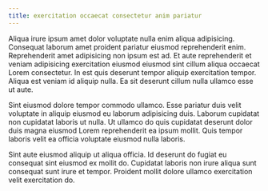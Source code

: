 ```yaml
---
title: exercitation occaecat consectetur anim pariatur
---
```


Aliqua irure ipsum amet dolor voluptate nulla enim aliqua adipisicing. Consequat laborum amet proident pariatur eiusmod reprehenderit enim. Reprehenderit amet adipisicing non ipsum est ad. Et aute reprehenderit et veniam adipisicing exercitation eiusmod eiusmod sint cillum aliqua occaecat Lorem consectetur. In est quis deserunt tempor aliquip exercitation tempor. Aliqua est veniam id aliquip nulla. Ea sit deserunt cillum nulla ullamco esse ut aute.

Sint eiusmod dolore tempor commodo ullamco. Esse pariatur duis velit voluptate in aliquip eiusmod eu laborum adipisicing duis. Laborum cupidatat non cupidatat laboris ut nulla. Ut ullamco do quis cupidatat deserunt dolor duis magna eiusmod Lorem reprehenderit ea ipsum mollit. Quis tempor laboris velit ea officia voluptate eiusmod nulla laboris.

Sint aute eiusmod aliquip ut aliqua officia. Id deserunt do fugiat eu consequat sint eiusmod ex mollit do. Cupidatat laboris non irure aliqua sunt consequat sunt irure et tempor. Proident mollit dolore ullamco exercitation velit exercitation do.